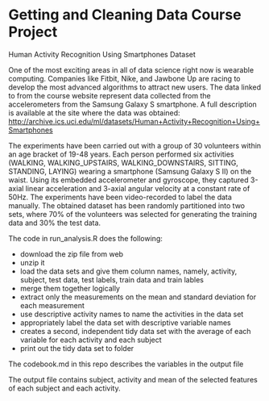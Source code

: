 # Getting and Cleaning Data Course Project
Human Activity Recognition Using Smartphones Dataset

One of the most exciting areas in all of data science right now is wearable computing. 
Companies like Fitbit, Nike, and Jawbone Up are racing to develop the most advanced algorithms to attract new users. 
The data linked to from the course website represent data collected from the accelerometers from the Samsung Galaxy S 
smartphone. A full description is available at the site where the data was obtained:
http://archive.ics.uci.edu/ml/datasets/Human+Activity+Recognition+Using+Smartphones

The experiments have been carried out with a group of 30 volunteers within an age bracket of 19-48 years. 
Each person performed six activities (WALKING, WALKING_UPSTAIRS, WALKING_DOWNSTAIRS, SITTING, STANDING, LAYING) 
wearing a smartphone (Samsung Galaxy S II) on the waist. Using its embedded accelerometer and gyroscope, they captured 
3-axial linear acceleration and 3-axial angular velocity at a constant rate of 50Hz. The experiments have been 
video-recorded to label the data manually. The obtained dataset has been randomly partitioned into two sets, where 
70% of the volunteers was selected for generating the training data and 30% the test data.

The code in run_analysis.R does the following:
 - download the zip file from web
 - unzip it
 - load the data sets and give them column names, namely, activity, subject, test data, test labels, train data and train lables
 - merge them together logically
 - extract only the measurements on the mean and standard deviation for each measurement
 - use descriptive activity names to name the activities in the data set
 - appropriately label the data set with descriptive variable names
 - creates a second, independent tidy data set with the average of each variable for each activity and each subject
 - print out the tidy data set to folder
 
The codebook.md in this repo describes the variables in the output file

The output file contains subject, activity and mean of the selected features of each subject and each activity.
